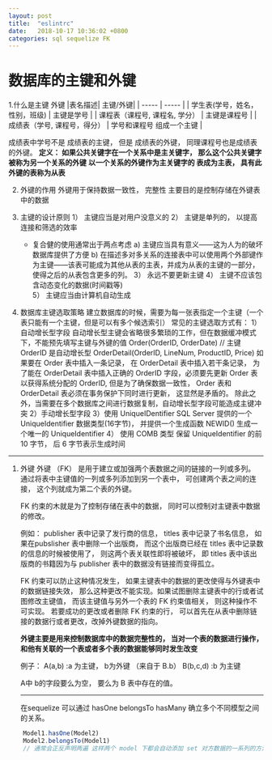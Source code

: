 ```yaml
---
layout: post
title:  "eslintrc"
date:   2018-10-17 10:36:02 +0800
categories: sql sequelize FK
---
```

# 数据库的主键和外键  

1.什么是主键 外键
|表名描述| 主键/外键|
| ----- | ----- |
| 学生表(学号，姓名，性别，班级) | 主键是学号 |
| 课程表（课程号, 课程名, 学分） | 主键是课程号 |
| 成绩表（学号, 课程号，得分） | 学号和课程号 组成一个主键  |

成绩表中学号不是 成绩表的主键， 但是 成绩表的外键， 同理课程号也是成绩表的外键。 
**定义： 如果公共关键字在一个关系中是主关键字， 那么这个公共关键字被称为另一个关系的外键**
**以一个关系的外键作为主关键字的 表成为主表， 具有此外键的表称为从表**

2. 外键的作用
外键用于保持数据一致性， 完整性
主要目的是控制存储在外键表中的数据

3. 主键的设计原则
1） 主键应当是对用户没意义的
2） 主键是单列的， 以提高连接和筛选的效率
    - 复合健的使用通常出于两点考虑
        a) 主键应当具有意义——这为人为的破坏数据库提供了方便
        b) 在描述多对多关系的连接表中可以使用两个外部键作为主键——该表可能成为其他从表的主表，并成为从表的主键的一部分，使得之后的从表包含更多的列。
3） 永远不要更新主键
4） 主键不应该包含动态变化的数据(时间戳等)  
5） 主键应当由计算机自动生成
4. 数据库主键选取策略
    建立数据库的时候，需要为每一张表指定一个主键（一个表只能有一个主键，但是可以有多个候选索引）
    常见的主键选取方式有：
    1）自动增长型字段
        自动增长型主键会省略很多繁琐的工作，但在数据缓冲模式下，不能预先填写主键与外键的值
        Order(OrderID, OrderDate)   // 主键 OrderID 是自动增长型
        OrderDetail(OrderID, LineNum, ProductID, Price)
        如果要在 Order 表中插入一条记录， 在 OrderDetail 表中插入若干条记录， 为了能在 OrderDetail 表中插入正确的 OrderID 字段，必须要先更新 Order 表 以获得系统分配的 OrderID, 但是为了确保数据一致性， Order 表和 OrderDetail 表必须在事务保护下同时进行更新， 这显然是矛盾的。 
        除此之外，当需要在多个数据库之间进行数据复制，自动增长型字段可能造成主键冲突
    2）手动增长型字段
    3）使用 UniqueIDentifier SQL Server 提供的一个 UniqueIdentifier 数据类型(16字节)， 并提供一个生成函数 NEWID() 生成一个唯一的 UniqueIdentifier
    4） 使用 COMB 类型
        保留 UniqueIdentifier 的前 10  字节， 后 6 字节表示生成时间

--------------

1. 外键
    外键 （FK） 是用于建立或加强两个表数据之间的链接的一列或多列。
    通过将表中主键值的一列或多列添加到另一个表中， 可创建两个表之间的连接， 这个列就成为第二个表的外键。

    FK 约束的木就是为了控制存储在表中的数据， 同时可以控制对主键表中数据的修改。 

    例如： publisher 表中记录了发行商的信息， titles 表中记录了书名信息， 如果在pubslisher 表中删除一个出版商， 而这个出版商已经在 titles 表中记录数的信息的时候被使用了， 则这两个表关联性即将被破坏， 即 titles 表中该出版商的书籍因为与 publisher 表中的数据没有链接而变得孤立。 

    FK 约束可以防止这种情况发生， 如果主键表中的数据的更改使得与外键表中的数据链接失效， 那么这种更改不能实现。如果试图删除主键表中的行或者试图修改主键值， 而该主键值与另外一个表的 FK 约束值相关， 则这种操作不可实现。 若要成功的更改或者删除 FK 约束的行， 可以首先在从表中删除链接的数据行或者更改，改掉外键数据的指向。 

    **外键主要是用来控制数据库中的数据完整性的， 当对一个表的数据进行操作，和他有关联的一个表或者多个表的数据能够同时发生改变**

    例子：
    A(a,b) :a 为主键， b为外键 （来自于 B.b）
    B(b,c,d) :b 为主键

    A中 b的字段要么为空， 要么为 B 表中存在的值。 

    ------------

    在sequelize 可以通过 hasOne belongsTo hasMany 确立多个不同模型之间的关系。 

        
```javascript
    Model1.hasOne(Model2)
    Model2.belongsTo(Model1)
    // 通常会正反声明两遍 这样两个 model 下都会自动添加 set 对方数据的一系列的方法。
  
```


[jekyll-docs]: https://jekyllrb.com/docs/home
[jekyll-gh]:   https://github.com/jekyll/jekyll
[jekyll-talk]: https://talk.jekyllrb.com/
